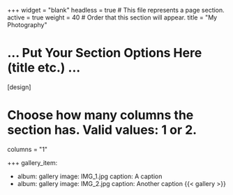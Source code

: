 
+++
widget = "blank"
headless = true  # This file represents a page section.
active = true
weight = 40  # Order that this section will appear.
title = "My Photography"

# ... Put Your Section Options Here (title etc.) ...

[design]
  # Choose how many columns the section has. Valid values: 1 or 2.
  columns = "1"

+++
gallery_item:
 - album: gallery
   image: IMG_1.jpg
   caption: A caption
 - album: gallery
   image: IMG_2.jpg
   caption: Another caption
{{< gallery >}}